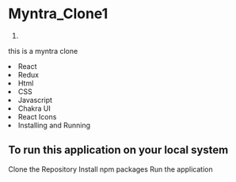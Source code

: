 # Myntra_Clone1

<ol>
<li></li>

</ol>

this is a myntra clone

<li>React</li><li>Redux</li><li>Html</li><li>CSS</li><li>Javascript</li><li>Chakra UI</li><li>React Icons</li><li>Installing and Running</li>

<h2>To run this application on your local system</h2>

Clone the Repository
Install npm packages
Run the application

